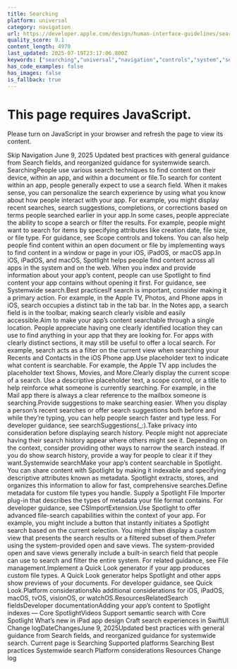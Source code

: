```yaml
---
title: Searching
platform: universal
category: navigation
url: https://developer.apple.com/design/human-interface-guidelines/searching
quality_score: 0.1
content_length: 4970
last_updated: 2025-07-19T23:17:06.800Z
keywords: ["searching","universal","navigation","controls","system","selection","design"]
has_code_examples: false
has_images: false
is_fallback: true
---
```


# This page requires JavaScript.

Please turn on JavaScript in your browser and refresh the page to view its content.

Skip Navigation June 9, 2025 Updated best practices with general guidance from Search fields, and reorganized guidance for systemwide search. SearchingPeople use various search techniques to find content on their device, within an app, and within a document or file.To search for content within an app, people generally expect to use a search field. When it makes sense, you can personalize the search experience by using what you know about how people interact with your app. For example, you might display recent searches, search suggestions, completions, or corrections based on terms people searched earlier in your app.In some cases, people appreciate the ability to scope a search or filter the results. For example, people might want to search for items by specifying attributes like creation date, file size, or file type. For guidance, see Scope controls and tokens. You can also help people find content within an open document or file by implementing ways to find content in a window or page in your iOS, iPadOS, or macOS app.In iOS, iPadOS, and macOS, Spotlight helps people find content across all apps in the system and on the web. When you index and provide information about your app’s content, people can use Spotlight to find content your app contains without opening it first. For guidance, see Systemwide search.Best practicesIf search is important, consider making it a primary action. For example, in the Apple TV, Photos, and Phone apps in iOS, search occupies a distinct tab in the tab bar. In the Notes app, a search field is in the toolbar, making search clearly visible and easily accessible.Aim to make your app’s content searchable through a single location. People appreciate having one clearly identified location they can use to find anything in your app that they are looking for. For apps with clearly distinct sections, it may still be useful to offer a local search. For example, search acts as a filter on the current view when searching your Recents and Contacts in the iOS Phone app.Use placeholder text to indicate what content is searchable. For example, the Apple TV app includes the placeholder text Shows, Movies, and More.Clearly display the current scope of a search. Use a descriptive placeholder text, a scope control, or a title to help reinforce what someone is currently searching. For example, in the Mail app there is always a clear reference to the mailbox someone is searching.Provide suggestions to make searching easier. When you display a personʼs recent searches or offer search suggestions both before and while they’re typing, you can help people search faster and type less. For developer guidance, see searchSuggestions(\_:).Take privacy into consideration before displaying search history. People might not appreciate having their search history appear where others might see it. Depending on the context, consider providing other ways to narrow the search instead. If you do show search history, provide a way for people to clear it if they want.Systemwide searchMake your app’s content searchable in Spotlight. You can share content with Spotlight by making it indexable and specifying descriptive attributes known as metadata. Spotlight extracts, stores, and organizes this information to allow for fast, comprehensive searches.Define metadata for custom file types you handle. Supply a Spotlight File Importer plug-in that describes the types of metadata your file format contains. For developer guidance, see CSImportExtension.Use Spotlight to offer advanced file-search capabilities within the context of your app. For example, you might include a button that instantly initiates a Spotlight search based on the current selection. You might then display a custom view that presents the search results or a filtered subset of them.Prefer using the system-provided open and save views. The system-provided open and save views generally include a built-in search field that people can use to search and filter the entire system. For related guidance, see File management.Implement a Quick Look generator if your app produces custom file types. A Quick Look generator helps Spotlight and other apps show previews of your documents. For developer guidance, see Quick Look.Platform considerationsNo additional considerations for iOS, iPadOS, macOS, tvOS, visionOS, or watchOS.ResourcesRelatedSearch fieldsDeveloper documentationAdding your app’s content to Spotlight indexes — Core SpotlightVideos Support semantic search with Core Spotlight What’s new in iPad app design Craft search experiences in SwiftUI Change logDateChangesJune 9, 2025Updated best practices with general guidance from Search fields, and reorganized guidance for systemwide search. Current page is Searching Supported platforms Searching Best practices Systemwide search Platform considerations Resources Change log